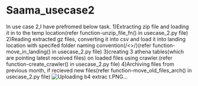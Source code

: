 # Saama_usecase2

In use case 2,I have prefromed below task.
1)Extracting zip file and loading it in to the temp location(refer function-unzip_file_fn() in usecase_2.py file)
2)Reading extracted gz files, converting it into csv and load it into landing location with specifed folder naming convention(/<<yearmonth>>/)(refer function-move_in_landing() in usecase_2.py file) 
3)creating 3 athena tables(which are pointing latest received files) on loaded files using crawler.(refer function-create_crawler() in usecase_2.py file) 
4)Archiving files from previous month, if recieved new files(refer function-move_old_files_arch() in usecase_2.py file) 
![Uploading b4 extrac<img width="539" alt="after converting in csv" src="https://user-images.githubusercontent.com/125951139/220279669-2254b802-9da4-4c7f-bf7e-ffa055dc5472.PNG">
<img width="665" alt="after extract" src="https://user-images.githubusercontent.com/125951139/220279673-1e95b7ec-8656-43e3-84d3-4a5ede811fd5.PNG">
t.PNG…](<img width="752" alt="3 crawlers" src="https://user-images.githubusercontent.com/125951139/220279665-b3847064-1434-4424-a895-9df0e53e9230.PNG">
)
